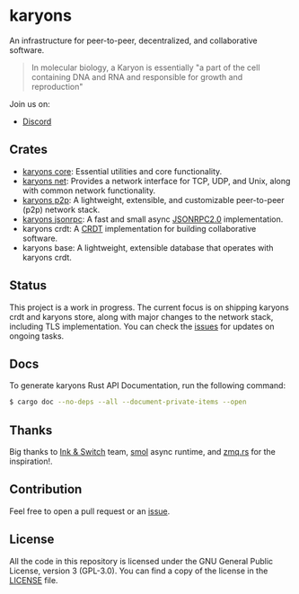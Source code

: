# karyons

An infrastructure for peer-to-peer, decentralized, and collaborative software.

> In molecular biology, a Karyon is essentially "a part of the cell
> containing DNA and RNA and responsible for growth and reproduction"

Join us on:

- [Discord](https://discord.gg/xuXRcrkz3p)

## Crates 

- [karyons core](./core):  Essential utilities and core functionality.
- [karyons net](./net): Provides a network interface for TCP, UDP, and Unix,
  along with common network functionality. 
- [karyons p2p](./p2p): A lightweight, extensible, and customizable
  peer-to-peer (p2p) network stack.
- [karyons jsonrpc](./jsonrpc): A fast and small async
  [JSONRPC2.0](https://www.jsonrpc.org/specification) implementation.
- karyons crdt: A [CRDT](https://en.wikipedia.org/wiki/Conflict-free_replicated_data_type) 
implementation for building collaborative software. 
- karyons base: A lightweight, extensible database that operates with karyons crdt.

## Status

This project is a work in progress. The current focus is on shipping karyons
crdt and karyons store, along with major changes to the network stack,
including TLS implementation. You can check the 
[issues](https://github.com/karyons/karyons/issues) for updates on ongoing tasks.

## Docs

To generate karyons Rust API Documentation, run the following command:

```bash
$ cargo doc --no-deps --all --document-private-items --open
```

## Thanks

Big thanks to [Ink & Switch](https://www.inkandswitch.com/) team,
[smol](https://github.com/smol-rs/smol) async runtime, and
[zmq.rs](https://github.com/zeromq/zmq.rs) for the inspiration!.

## Contribution

Feel free to open a pull request or an [issue](https://github.com/karyons/karyons/issues/new). 

## License

All the code in this repository is licensed under the GNU General Public
License, version 3 (GPL-3.0). You can find a copy of the license in the
[LICENSE](./LICENSE) file.

